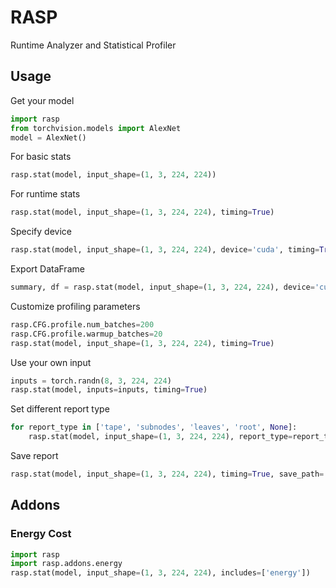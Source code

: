 # RASP

Runtime Analyzer and Statistical Profiler

## Usage

Get your model

```python
import rasp
from torchvision.models import AlexNet
model = AlexNet()
```

For basic stats

```python
rasp.stat(model, input_shape=(1, 3, 224, 224))
```

For runtime stats

```python
rasp.stat(model, input_shape=(1, 3, 224, 224), timing=True)
```

Specify device

```python
rasp.stat(model, input_shape=(1, 3, 224, 224), device='cuda', timing=True)
```

Export DataFrame

```python
summary, df = rasp.stat(model, input_shape=(1, 3, 224, 224), device='cuda', timing=True, print_only=False)
```

Customize profiling parameters

```python
rasp.CFG.profile.num_batches=200
rasp.CFG.profile.warmup_batches=20
rasp.stat(model, input_shape=(1, 3, 224, 224), timing=True)
```

Use your own input

```python
inputs = torch.randn(8, 3, 224, 224)
rasp.stat(model, inputs=inputs, timing=True)
```

Set different report type

```python
for report_type in ['tape', 'subnodes', 'leaves', 'root', None]:
    rasp.stat(model, input_shape=(1, 3, 224, 224), report_type=report_type, timing=True)
```

Save report

```python
rasp.stat(model, input_shape=(1, 3, 224, 224), timing=True, save_path='./reports')
```

## Addons

### Energy Cost

```python
import rasp
import rasp.addons.energy
rasp.stat(model, input_shape=(1, 3, 224, 224), includes=['energy'])
```
